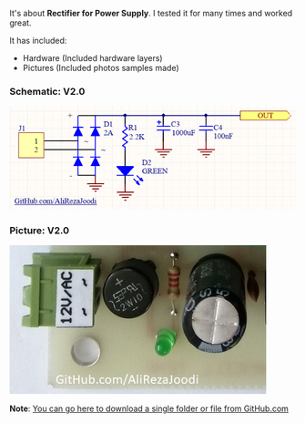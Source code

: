 It's about **Rectifier for Power Supply**.
I tested it for many times and worked great.

It has included:
- Hardware (Included hardware layers)
- Pictures (Included photos samples made)

### Schematic: V2.0
![](Hardware/V2.0.png?raw=true)

### Picture: V2.0
![](Pictures/V2.0.jpg?raw=true)

**Note**: [You can go here to download a single folder or file from GitHub.com](https://minhaskamal.github.io/DownGit/#/home)